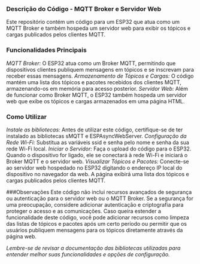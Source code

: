 ### Descrição do Código - MQTT Broker e Servidor Web
Este repositório contém um código para um ESP32 que atua como um MQTT Broker e também hospeda um servidor web para exibir os tópicos e cargas publicados pelos clientes MQTT.


### Funcionalidades Principais
*MQTT Broker:* O ESP32 atua como um Broker MQTT, permitindo que dispositivos clientes publiquem mensagens em tópicos e se inscrevam para receber essas mensagens.
*Armazenamento de Tópicos e Cargas:* O código mantém uma lista dos tópicos e pacotes recebidos dos clientes MQTT, armazenando-os em memória para acesso posterior.
*Servidor Web:* Além de funcionar como Broker MQTT, o ESP32 também hospeda um servidor web que exibe os tópicos e cargas armazenados em uma página HTML.


### Como Utilizar
*Instale as bibliotecas:* Antes de utilizar este código, certifique-se de ter instalado as bibliotecas sMQTT e ESPAsyncWebServer.
*Configuração da Rede Wi-Fi:* Substitua as variáveis ssid e senha pelo nome e senha da sua rede Wi-Fi local.
*Iniciar o Servidor:* Faça o upload do código para o ESP32. Quando o dispositivo for ligado, ele se conectará à rede Wi-Fi e iniciará o Broker MQTT e o servidor web.
*Visualizar Tópicos e Pacotes:* Conecte-se ao servidor web hospedado no ESP32 digitando o endereço IP local do dispositivo no navegador da web. A página exibirá uma lista dos tópicos e cargas publicados pelos clientes MQTT.


###Observações
Este código não inclui recursos avançados de segurança ou autenticação para o servidor web ou o MQTT Broker. Se a segurança for uma preocupação, considere adicionar autenticação e criptografia para proteger o acesso e as comunicações. Caso queira estender a funcionalidade deste código, você pode adicionar recursos como limpeza das listas de tópicos e pacotes após um certo período ou permitir que os usuários publiquem mensagens para os tópicos diretamente através da página web.

*Lembre-se de revisar a documentação das bibliotecas utilizadas para entender melhor suas funcionalidades e opções de configuração.*
